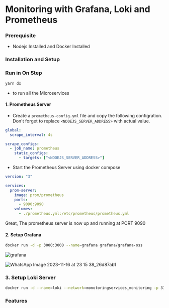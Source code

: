 # Monitoring with Grafana, Loki and Prometheus

### Prerequisite
- Nodejs Installed and Docker Installed

### Installation and Setup
### Run in On Step
```bash
yarn dx
```
-  to run all the Microservices

#### 1. Prometheus Server
- Create a `prometheus-config.yml` file and copy the following configration. Don't forget to replace `<NDOEJS_SERVER_ADDRESS>` with actual value.
```yml
global:
  scrape_interval: 4s

scrape_configs:
  - job_name: prometheus
    static_configs:
      - targets: ["<NDOEJS_SERVER_ADDRESS>"]
```
- Start the Prometheus Server using docker compose
```yml
version: "3"

services:
  prom-server:
    image: prom/prometheus
    ports:
      - 9090:9090
    volumes:
      - ./prometheus.yml:/etc/prometheus/prometheus.yml
```
Great, The prometheus server is now up and running at PORT 9090

#### 2. Setup Grafana
```bash
docker run -d -p 3000:3000 --name=grafana grafana/grafana-oss
```
![grafana](https://grafana.com/static/img/grafana/showcase_visualize.jpg)

![WhatsApp Image 2023-11-16 at 23 15 38_26d87ab1](https://github.com/AbhishekCS3459/test/assets/94506000/5b88b34b-0d55-405b-82f0-ed22f6090b47)


### 3. Setup Loki Server
```bash
docker run -d --name=loki --network=monotoringservices_monitoring -p 3100:3100 grafana/loki
```

### Features
